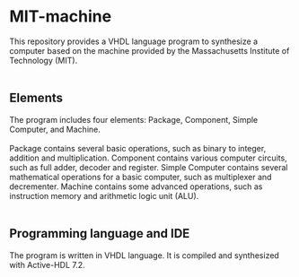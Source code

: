 # MIT-machine
This repository provides a VHDL language program to synthesize a computer based on the machine provided by the Massachusetts Institute of Technology (MIT).
<br/>
<br/>
## Elements
The program includes four elements: Package, Component, Simple Computer, and Machine.
<br/>
<br/>
Package contains several basic operations, such as binary to integer, addition and multiplication. Component contains various computer circuits, such as full adder, decoder and register. Simple Computer contains several mathematical operations for a basic computer, such as multiplexer and decrementer. Machine contains some advanced operations, such as instruction memory and arithmetic logic unit (ALU).
<br/>
<br/>
## Programming language and IDE
The program is written in VHDL language. It is compiled and synthesized with Active-HDL 7.2.
